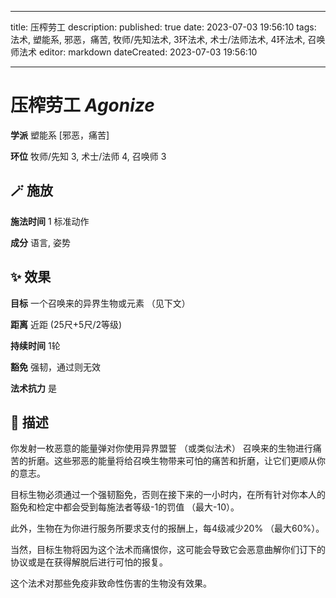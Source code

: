 
---
title: 压榨劳工
description: 
published: true
date: 2023-07-03 19:56:10
tags: 法术, 塑能系, 邪恶，痛苦, 牧师/先知法术, 3环法术, 术士/法师法术, 4环法术, 召唤师法术
editor: markdown
dateCreated: 2023-07-03 19:56:10

---

# **压榨劳工** *Agonize*

**学派** 塑能系 \[邪恶，痛苦\] 

**环位** 牧师/先知 3, 术士/法师 4, 召唤师 3

## 🪄 施放

**施法时间** 1 标准动作

**成分** 语言, 姿势

## ✨ 效果 

**目标** 一个召唤来的异界生物或元素 （见下文） 

**距离** 近距 (25尺+5尺/2等级)  

**持续时间** 1轮 

**豁免** 强韧，通过则无效

**法术抗力** 是

## 📖 描述

你发射一枚恶意的能量弹对你使用异界盟誓 （或类似法术） 召唤来的生物进行痛苦的折磨。这些邪恶的能量将给召唤生物带来可怕的痛苦和折磨，让它们更顺从你的意志。

目标生物必须通过一个强韧豁免，否则在接下来的一小时内，在所有针对你本人的豁免和检定中都会受到每施法者等级-1的罚值 （最大-10）。

此外，生物在为你进行服务所要求支付的报酬上，每4级减少20% （最大60%）。

当然，目标生物将因为这个法术而痛恨你，这可能会导致它会恶意曲解你们订下的协议或是在获得解脱后进行可怕的报复。

这个法术对那些免疫非致命性伤害的生物没有效果。
    